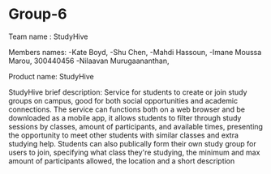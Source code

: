 # Group-6

Team name : StudyHive

Members names:
-Kate Boyd, 
-Shu Chen,
-Mahdi Hassoun,
-Imane Moussa Marou, 300440456
-Nilaavan Murugaananthan,

Product name: StudyHive

StudyHive brief description:
Service for students to create or join study groups on campus, good for both social opportunities and academic connections. The service can functions both on a web browser and be downloaded as a mobile app, it allows students to filter through study sessions by classes, amount of participants, and available times, presenting the opportunity to meet other students with similar classes and extra studying help. Students can also publically form their own study group for users to join, specifying what class they're studying, the minimum and max amount of participants allowed, the location and a short description
